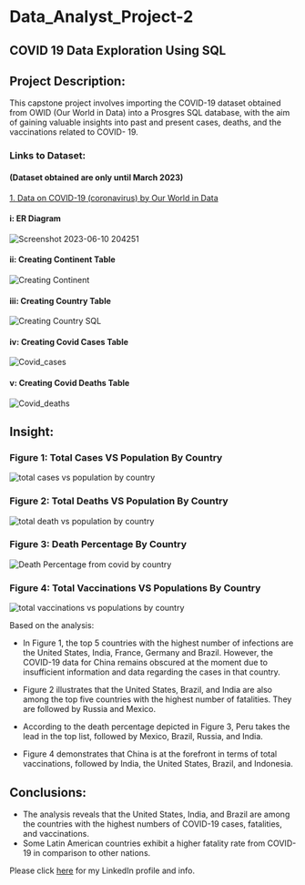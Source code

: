 # Data_Analyst_Project-2
## COVID 19 Data Exploration Using SQL

## Project Description:

This capstone project involves importing the COVID-19 dataset obtained from OWID (Our World in Data) into a Prosgres SQL database, with the aim of gaining valuable insights into past and present cases, deaths, and the vaccinations related to COVID- 19.

### Links to Dataset:
#### (Dataset obtained are only until March 2023)
[1. Data on COVID-19 (coronavirus) by Our World in Data](https://github.com/owid/covid-19-data/tree/master/public/data)

#### i: ER Diagram
![Screenshot 2023-06-10 204251](https://github.com/KahFoo/Data_Analyst_Project-2/assets/29060103/6528657b-a36f-44ff-9484-5894145cc304)

#### ii: Creating Continent Table
![Creating Continent](https://github.com/KahFoo/Data_Analyst_Project-2/assets/29060103/31cacc12-8cee-4f5a-bdab-0f6d8b1df06d)

#### iii: Creating Country Table
![Creating Country SQL](https://github.com/KahFoo/Data_Analyst_Project-2/assets/29060103/d9e077be-955e-4455-8469-2b1105b5504a)

#### iv: Creating Covid Cases Table
![Covid_cases](https://github.com/KahFoo/Data_Analyst_Project-2/assets/29060103/8d5c88c1-a1f3-468f-b57d-e0c0e1e97f1e)

#### v: Creating Covid Deaths Table
![Covid_deaths](https://github.com/KahFoo/Data_Analyst_Project-2/assets/29060103/0bdcb3d8-502d-463f-8ae3-9a3e38526bec)



## Insight:

### Figure 1: Total Cases VS Population By Country
![total cases vs population by country](https://github.com/KahFoo/Data_Analyst_Project-2/assets/29060103/c79c2d4c-5e6c-4575-a759-6cec07aefcea)

### Figure 2: Total Deaths VS Population By Country
![total death vs population by country](https://github.com/KahFoo/Data_Analyst_Project-2/assets/29060103/a1d76f04-04ee-4088-a491-ad5e79763247)

### Figure 3: Death Percentage By Country
![Death Percentage from covid by country](https://github.com/KahFoo/Data_Analyst_Project-2/assets/29060103/4cb32442-8026-446a-b9e3-e91830a877af)

### Figure 4: Total Vaccinations VS Populations By Country
![total vaccinations vs populations by country](https://github.com/KahFoo/Data_Analyst_Project-2/assets/29060103/30dfcf1f-00cd-437b-82ee-2ea2074c5115)

Based on the analysis:

- In Figure 1, the top 5 countries with the highest number of infections are the United States, India, France, Germany and Brazil. However, the COVID-19 data for China remains obscured at the moment due to insufficient information and data regarding the cases in that country.

- Figure 2 illustrates that the United States, Brazil, and India are also among the top five countries with the highest number of fatalities. They are followed by Russia and Mexico.

- According to the death percentage depicted in Figure 3, Peru takes the lead in the top list, followed by Mexico, Brazil, Russia, and India.

- Figure 4 demonstrates that China is at the forefront in terms of total vaccinations, followed by India, the United States, Brazil, and Indonesia.


## Conclusions:

- The analysis reveals that the United States, India, and Brazil are among the countries with the highest numbers of COVID-19 cases, fatalities, and vaccinations.
- Some Latin American countries exhibit a higher fatality rate from COVID-19 in comparison to other nations.



Please click [here](https://www.linkedin.com/in/hongkahfoo/) for my LinkedIn profile and info.





